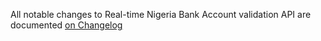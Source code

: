 All notable changes to Real-time Nigeria Bank Account validation API are documented [on Changelog](https://maylancer.org/api/nuban/changelog)
